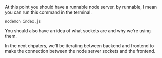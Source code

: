 At this point you should have a runnable node server. by runnable, I mean you can run this command in the terminal. 

```
nodemon index.js
```

You should also have an idea of what sockets are and why we're using them.

In the next chpaters, we'll be iterating between backend and frontend to make the connection between the node server sockets and the frontend.
